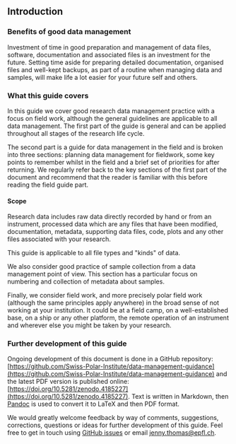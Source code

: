 
## Introduction

### Benefits of good data management

Investment of time in good preparation and management of data files, software, documentation and associated files is an investment for the future. Setting time aside for preparing detailed documentation, organised files and well-kept backups, as part of a routine when managing data and samples, will make life a lot easier for your future self and others.

### What this guide covers

In this guide we cover good research data management practice with a focus on field work, although the general guidelines are applicable to all data management. The first part of the guide is general and can be applied throughout all stages of the research life cycle. 

The second part is a guide for data management in the field and is broken into three sections: planning data management for fieldwork, some key points to remember whilst in the field and a brief set of priorities for after returning. We regularly refer back to the key sections of the first part of the document and recommend that the reader is familiar with this before reading the field guide part.

#### Scope

Research data includes raw data directly recorded by hand or from an instrument, processed data which are any files that have been modified, documentation, metadata, supporting data files, code, plots and any other files associated with your research. 

This guide is applicable to all file types and "kinds" of data. 

We also consider good practice of sample collection from a data management point of view. This section has a particular focus on numbering and collection of metadata about samples.

Finally, we consider field work, and more precisely polar field work (although the same principles apply anywhere) in the broad sense of not working at your institution. It could be at a field camp, on a well-established base, on a ship or any other platform, the remote operation of an instrument and wherever else you might be taken by your research.

### Further development of this guide

Ongoing development of this document is done in a GitHub repository: [https://github.com/Swiss-Polar-Institute/data-management-guidance](https://github.com/Swiss-Polar-Institute/data-management-guidance) and the latest PDF version is published online: [https://doi.org/10.5281/zenodo.4185227](https://doi.org/10.5281/zenodo.4185227). Text is written in Markdown, then [Pandoc](https://pandoc.org/MANUAL.html) is used to convert it to LaTeX and then PDF format. 

We would greatly welcome feedback by way of comments, suggestions, corrections, questions or ideas for further development of this guide. Feel free to get in touch using [GitHub issues](https://github.com/Swiss-Polar-Institute/data-management-guidance/issues) or email [jenny.thomas@epfl.ch](mailto:jenny.thomas@epfl.ch).